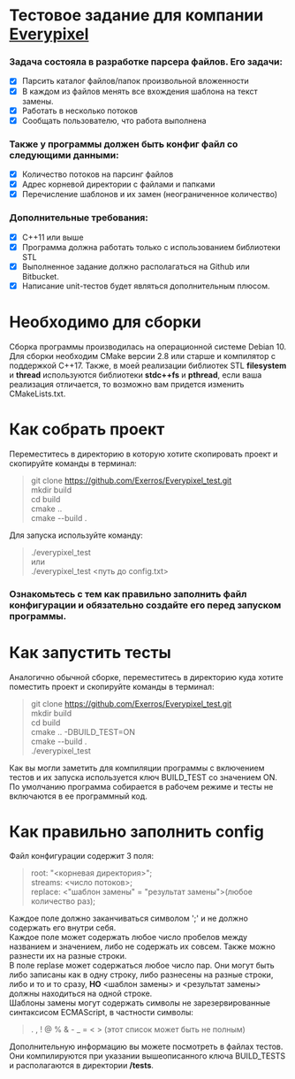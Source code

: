 # Тестовое задание для компании [Everypixel](https://www.everypixel.com/)
### Задача состояла в разработке парсера файлов. Его задачи:
- [x] Парсить каталог файлов/папок произвольной вложенности
- [x] В каждом из файлов менять все вхождения шаблона на текст замены.
- [x] Работать в несколько потоков
- [x] Сообщать пользователю, что работа выполнена

### Также у программы должен быть конфиг файл со следующими данными:
- [x] Количество потоков на парсинг файлов
- [x] Адрес корневой директории с файлами и папками
- [x] Перечисление шаблонов и их замен (неограниченное количество)

### Дополнительные требования:  
- [x] С++11 или выше
- [x] Программа должна работать только с использованием библиотеки STL
- [x] Выполненное задание должно располагаться на Github или Bitbucket. 
- [x] Написание unit-тестов будет являться дополнительным плюсом.

# Необходимо для сборки

Сборка программы производилась на операционной системе Debian 10.
Для сборки необходим CMake версии 2.8 или старше и компилятор с поддержкой C++17.
Также, в моей реализации библиотек STL **filesystem** и **thread** используются библиотеки **stdc++fs** и **pthread**, 
если ваша реализация отличается, то возможно вам придется изменить CMakeLists.txt.
  
# Как собрать проект

Переместитесь в директорию в которую хотите скопировать проект и скопируйте команды в терминал:
> git clone https://github.com/Exerros/Everypixel_test.git  
> mkdir build  
> cd build  
> cmake ..  
> cmake --build . 

Для запуска используйте команду:  
> ./everypixel_test  
или  
> ./everypixel_test <путь до config.txt>  
### Ознакомьтесь с тем как правильно заполнить файл конфигурации и обязательно создайте его перед запуском программы.

# Как запустить тесты

Аналогично обычной сборке, переместитесь в директорию куда хотите поместить проект и скопируйте команды в терминал:
> git clone https://github.com/Exerros/Everypixel_test.git  
> mkdir build  
> cd build  
> cmake .. -DBUILD_TEST=ON  
> cmake --build .  
> ./everypixel_test  

Как вы могли заметить для компиляции программы с включением тестов и их запуска используется ключ BUILD_TEST со значением ON. 
По умолчанию программа собирается в рабочем режиме и тесты не включаются в ее программный код.

# Как правильно заполнить config
Файл конфигурации содержит 3 поля:  
> root: "<корневая директория>";  
> streams: <число потоков>;  
> replace: <"шаблон замены" = "результат замены">(любое количество раз);  

Каждое поле должно заканчиваться символом ';' и не должно содержать его внутри себя.  
Каждое поле может содержать любое число пробелов между названием и значением, либо не содержать их совсем. Также можно разнести их на разные строки.  
В поле replase может содержаться любое число пар. Они могут быть либо записаны как в одну строку, либо разнесены на разные строки, либо и то и то сразу, **НО** <шаблон замены> и <результат замены> должны находиться на одной строке.  
Шаблоны замены могут содержать символы не зарезервированные синтаксисом ECMAScript, в частности символы:  
> . , ! @ % & - _ = < > (этот список может быть не полным)  

Дополнительную информацию вы можете посмотреть в файлах тестов. Они компилируются при указании вышеописанного ключа BUILD_TESTS и располагаются в директории **/tests**.
